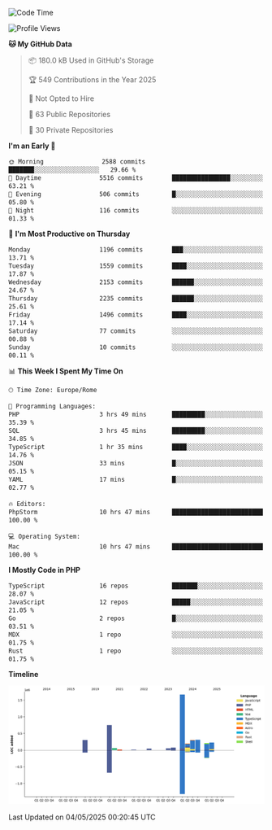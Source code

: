 <!--START_SECTION:waka-->
![Code Time](http://img.shields.io/badge/Code%20Time-5%2C944%20hrs%2054%20mins-blue)

![Profile Views](http://img.shields.io/badge/Profile%20Views-0-blue)

**🐱 My GitHub Data** 

> 📦 180.0 kB Used in GitHub's Storage 
 > 
> 🏆 549 Contributions in the Year 2025
 > 
> 🚫 Not Opted to Hire
 > 
> 📜 63 Public Repositories 
 > 
> 🔑 30 Private Repositories 
 > 
**I'm an Early 🐤** 

```text
🌞 Morning                2588 commits        ███████░░░░░░░░░░░░░░░░░░   29.66 % 
🌆 Daytime                5516 commits        ████████████████░░░░░░░░░   63.21 % 
🌃 Evening                506 commits         █░░░░░░░░░░░░░░░░░░░░░░░░   05.80 % 
🌙 Night                  116 commits         ░░░░░░░░░░░░░░░░░░░░░░░░░   01.33 % 
```
📅 **I'm Most Productive on Thursday** 

```text
Monday                   1196 commits        ███░░░░░░░░░░░░░░░░░░░░░░   13.71 % 
Tuesday                  1559 commits        ████░░░░░░░░░░░░░░░░░░░░░   17.87 % 
Wednesday                2153 commits        ██████░░░░░░░░░░░░░░░░░░░   24.67 % 
Thursday                 2235 commits        ██████░░░░░░░░░░░░░░░░░░░   25.61 % 
Friday                   1496 commits        ████░░░░░░░░░░░░░░░░░░░░░   17.14 % 
Saturday                 77 commits          ░░░░░░░░░░░░░░░░░░░░░░░░░   00.88 % 
Sunday                   10 commits          ░░░░░░░░░░░░░░░░░░░░░░░░░   00.11 % 
```


📊 **This Week I Spent My Time On** 

```text
🕑︎ Time Zone: Europe/Rome

💬 Programming Languages: 
PHP                      3 hrs 49 mins       █████████░░░░░░░░░░░░░░░░   35.39 % 
SQL                      3 hrs 45 mins       █████████░░░░░░░░░░░░░░░░   34.85 % 
TypeScript               1 hr 35 mins        ████░░░░░░░░░░░░░░░░░░░░░   14.76 % 
JSON                     33 mins             █░░░░░░░░░░░░░░░░░░░░░░░░   05.15 % 
YAML                     17 mins             █░░░░░░░░░░░░░░░░░░░░░░░░   02.77 % 

🔥 Editors: 
PhpStorm                 10 hrs 47 mins      █████████████████████████   100.00 % 

💻 Operating System: 
Mac                      10 hrs 47 mins      █████████████████████████   100.00 % 
```

**I Mostly Code in PHP** 

```text
TypeScript               16 repos            ███████░░░░░░░░░░░░░░░░░░   28.07 % 
JavaScript               12 repos            █████░░░░░░░░░░░░░░░░░░░░   21.05 % 
Go                       2 repos             █░░░░░░░░░░░░░░░░░░░░░░░░   03.51 % 
MDX                      1 repo              ░░░░░░░░░░░░░░░░░░░░░░░░░   01.75 % 
Rust                     1 repo              ░░░░░░░░░░░░░░░░░░░░░░░░░   01.75 % 
```



**Timeline**

![Lines of Code chart](https://raw.githubusercontent.com/frnwtr/frnwtr/main/assets/bar_graph.png)


 Last Updated on 04/05/2025 00:20:45 UTC
<!--END_SECTION:waka-->